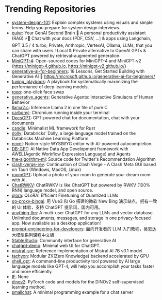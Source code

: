 # Trending Repositories

- [system-design-101](https://github.com/ByteByteGoHq/system-design-101): Explain complex systems using visuals and simple terms. Help you prepare for system design interviews.
- [quivr](https://github.com/QuivrHQ/quivr): Your GenAI Second Brain 🧠  A personal productivity assistant (RAG) ⚡️🤖 Chat with your docs (PDF, CSV, ...)  & apps using Langchain, GPT 3.5 / 4 turbo, Private, Anthropic, VertexAI, Ollama, LLMs, that you can share with users !  Local & Private alternative to OpenAI GPTs & ChatGPT powered by retrieval-augmented generation.
- [MiniGPT-4](https://github.com/Vision-CAIR/MiniGPT-4): Open-sourced codes for MiniGPT-4 and MiniGPT-v2 (https://minigpt-4.github.io, https://minigpt-v2.github.io/)
- [generative-ai-for-beginners](https://github.com/microsoft/generative-ai-for-beginners): 18 Lessons, Get Started Building with Generative AI  🔗 https://microsoft.github.io/generative-ai-for-beginners/
- [tuning_playbook](https://github.com/google-research/tuning_playbook): A playbook for systematically maximizing the performance of deep learning models.
- [roop](https://github.com/s0md3v/roop): one-click face swap
- [generative_agents](https://github.com/joonspk-research/generative_agents): Generative Agents: Interactive Simulacra of Human Behavior
- [llama2.c](https://github.com/karpathy/llama2.c): Inference Llama 2 in one file of pure C
- [carbonyl](https://github.com/fathyb/carbonyl): Chromium running inside your terminal
- [DocsGPT](https://github.com/arc53/DocsGPT): GPT-powered chat for documentation, chat with your documents
- [candle](https://github.com/huggingface/candle): Minimalist ML framework for Rust
- [dolly](https://github.com/databrickslabs/dolly): Databricks’ Dolly, a large language model trained on the Databricks Machine Learning Platform
- [novel](https://github.com/steven-tey/novel): Notion-style WYSIWYG editor with AI-powered autocompletion.
- [DB-GPT](https://github.com/eosphoros-ai/DB-GPT): AI Native Data App Development framework with AWEL(Agentic Workflow Expression Language) and Agents
- [the-algorithm-ml](https://github.com/twitter/the-algorithm-ml): Source code for Twitter's Recommendation Algorithm
- [clash-verge-rev](https://github.com/clash-verge-rev/clash-verge-rev): Continuation of Clash Verge - A Clash Meta GUI based on Tauri (Windows, MacOS, Linux)
- [roomGPT](https://github.com/Nutlope/roomGPT): Upload a photo of your room to generate your dream room with AI.
- [ChatRWKV](https://github.com/BlinkDL/ChatRWKV): ChatRWKV is like ChatGPT but powered by RWKV (100% RNN) language model, and open source.
- [qlora](https://github.com/artidoro/qlora): QLoRA: Efficient Finetuning of Quantized LLMs
- [go-proxy-bingai](https://github.com/adams549659584/go-proxy-bingai): 用 Vue3 和 Go 搭建的微软 New Bing 演示站点，拥有一致的 UI 体验，支持 ChatGPT 提示词，国内可用。
- [anything-llm](https://github.com/Mintplex-Labs/anything-llm): A multi-user ChatGPT for any LLMs and vector database. Unlimited documents, messages, and storage in one privacy-focused app. Now available as a desktop application!
- [prompt-engineering-for-developers](https://github.com/datawhalechina/prompt-engineering-for-developers): 面向开发者的 LLM 入门教程，吴恩达大模型系列课程中文版
- [StableStudio](https://github.com/Stability-AI/StableStudio): Community interface for generative AI
- [chatgpt-demo](https://github.com/anse-app/chatgpt-demo): Minimal web UI for ChatGPT. 
- [mistral-src](https://github.com/mistralai/mistral-src): Reference implementation of Mistral AI 7B v0.1 model.
- [tachyon](https://github.com/kroma-network/tachyon): Modular ZK(Zero Knowledge) backend accelerated by GPU
- [shell_gpt](https://github.com/TheR1D/shell_gpt): A command-line productivity tool powered by AI large language models like GPT-4, will help you accomplish your tasks faster and more efficiently.
- [IF](https://github.com/deep-floyd/IF): None
- [dinov2](https://github.com/facebookresearch/dinov2): PyTorch code and models for the DINOv2 self-supervised learning method.
- [smallchat](https://github.com/antirez/smallchat): A minimal programming example for a chat server
